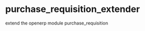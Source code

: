 purchase_requisition_extender
=============================

extend the openerp module purchase_requisition 
